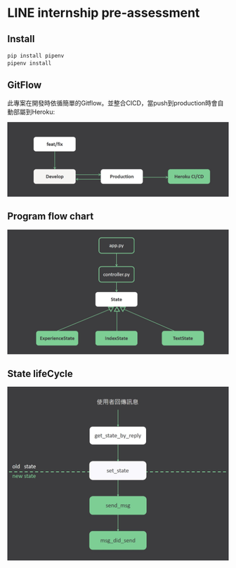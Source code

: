 # LINE internship pre-assessment
## Install

```bash
pip install pipenv
pipenv install
```
## GitFlow
此專案在開發時依循簡單的Gitflow。並整合CICD，當push到production時會自動部屬到Heroku:

![](./doc/gitflow.jpg)

## Program flow chart
![](./doc/flow.jpg)

## State lifeCycle 
![](./doc/lifeCycle.jpg)